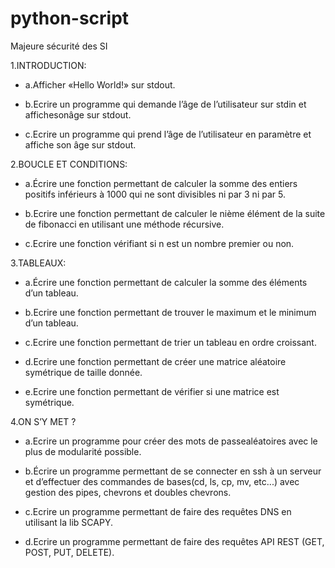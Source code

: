 # python-script
Majeure sécurité des SI


1.INTRODUCTION:

  * a.Afficher «Hello World!» sur stdout.
  
  * b.Ecrire un programme qui demande l’âge de l’utilisateur sur stdin et affichesonâge sur stdout.
  
  * c.Ecrire un programme qui prend l’âge de l’utilisateur en paramètre et affiche son âge sur stdout.

2.BOUCLE ET CONDITIONS:
  
   * a.Écrire une fonction permettant de calculer la somme des entiers positifs inférieurs à 1000 qui ne sont divisibles ni par 3 ni par 5.
   
   * b.Ecrire une fonction permettant de calculer le nième élément de la suite de fibonacci en utilisant une méthode récursive.
   
   * c.Ecrire une fonction vérifiant si n est un nombre premier ou non.

3.TABLEAUX:
  
   * a.Écrire une fonction permettant de calculer la somme des éléments d’un tableau.
   
   * b.Ecrire une fonction permettant de trouver le maximum et le minimum d’un tableau.
   
   * c.Ecrire une fonction permettant de trier un tableau en ordre croissant.
   
   * d.Ecrire une fonction permettant de créer une matrice aléatoire symétrique de taille donnée.
   
   * e.Ecrire une fonction permettant de vérifier si une matrice est symétrique.

4.ON S’Y MET ?
  
   * a.Ecrire un programme pour créer des mots de passealéatoires avec le plus de modularité possible.
   
   * b.Écrire un programme permettant de se connecter en ssh à un serveur et d’effectuer des commandes de bases(cd, ls, cp, mv, etc...) avec gestion des pipes, chevrons et doubles chevrons.
   
   * c.Ecrire un programme permettant de faire des requêtes DNS en utilisant la lib SCAPY. 
   
   * d.Ecrire un programme permettant de faire des requêtes API REST (GET, POST, PUT, DELETE).
